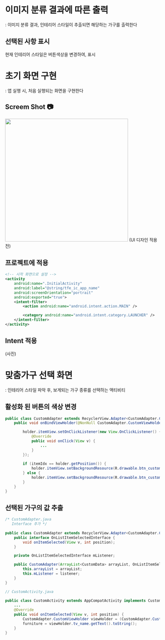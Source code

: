 # 이미지 분류 결과에 따른 출력
: 이미지 분류 결과, 인테리어 스타일이 추출되면 해당하는 가구를 출력한다
## 선택된 사항 표시
현재 인테리어 스타일은 버튼색상을 변경하여, 표시

# 초기 화면 구현
: 앱 실행 시, 처음 실행되는 화면을 구현한다

## Screem Shot 📷
<img src="https://user-images.githubusercontent.com/47620950/144025410-b5e307ce-f5a4-404e-bd30-999e18152634.PNG" height="400"/>  (UI 디자인 적용 전)

## 프로젝트에 적용
```xml
<!-- 시작 화면으로 설정 -->
<activity
    android:name=".InitialActivity"
    android:label="@string/tfe_ic_app_name"
    android:screenOrientation="portrait"
    android:exported="true">
    <intent-filter>
        <action android:name="android.intent.action.MAIN" />

        <category android:name="android.intent.category.LAUNCHER" />
    </intent-filter>
</activity>
```
## Intent 적용
(사진)

# 맞춤가구 선택 화면
: 인테리어 스타일 파악 후, 보게되는 가구 종류를 선택하는 액티비티

## 활성화 된 버튼의 색상 변경
```java
public class CustomAdapter extends RecyclerView.Adapter<CustomAdapter.CustomViewHolder> {
    public void onBindViewHolder(@NonNull CustomAdapter.CustomViewHolder holder, int position) {

        holder.itemView.setOnClickListener(new View.OnClickListener() {
            @Override
            public void onClick(View v) {
                ...
            }
        });
        
        if (itemIdx == holder.getPosition()) {
            holder.itemView.setBackgroundResource(R.drawable.btn_custom_clicked);;
        } else {
            holder.itemView.setBackgroundResource(R.drawable.btn_custom_unclicked);
        }
    }
}
```

## 선택된 가구의 값 추출
```java
/* CustomAdapter.java
   Interface 추가 */
   
public class CustomAdapter extends RecyclerView.Adapter<CustomAdapter.CustomViewHolder> {
    public interface OnListItemSelectedInterface {
        void onItemSelected(View v, int position);
    }

    private OnListItemSelectedInterface mListener;

    public CustomAdapter(ArrayList<CustomData> arrayList, OnListItemSelectedInterface listener) {
        this.arrayList = arrayList;
        this.mListener = listener;
    }
}    
```

```java
// CustomActivity.java
   
public class CustomActivity extends AppCompatActivity implements CustomAdapter.OnListItemSelectedInterface{
    ...
    @Override
    public void onItemSelected(View v, int position) {
        CustomAdapter.CustomViewHolder viewHolder = (CustomAdapter.CustomViewHolder)recyclerView.findViewHolderForAdapterPosition(position);
        furniture = viewHolder.tv_name.getText().toString();
    }
}
```

